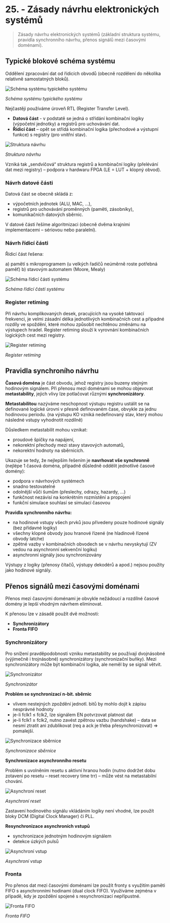 # 25. - Zásady návrhu elektronických systémů
>Zásady návrhu elektronických systémů (základní struktura systému, pravidla synchronního návrhu, přenos signálů mezi časovými doménami).

## Typické blokové schéma systému
Oddělení zpracování dat od řídicích obvodů (obecně rozdělení do několika relativně samostatných bloků).

![Schéma systému typického systému](25_typicke_schema.png)

*Schéma systému typického systému*

Nejčastěji používáme úroveň RTL (Register Transfer Level).

- **Datová část** - v podstatě se jedná o střídání kombinační logiky (výpočetní jednotky) a registrů pro uchovávání dat.
- **Řídicí část** – opět se střídá kombinační logika (přechodové a výstupní funkce) s registry (pro vnitřní stav).

![Struktura návrhu](25_struktura.png)

*Struktura návrhu*

Vzniká tak „sendvičová“ struktura registrů a kombinační logiky (přelévání dat mezi registry) – podpora v hardwaru FPGA (LE = LUT + klopný obvod).

### Návrh datové části
Datová část se obecně skládá z:

- výpočetních jednotek (ALU, MAC, …),
- registrů pro uchovávání proměnných (paměti, zásobníky),
- komunikačních datových sběrnic.

V datové části řešíme algoritmizaci (obecně dvěma krajními implementacemi – sériovou nebo paralelní).

### Návrh řídicí části
Řídicí část řešena:

a) pamětí s mikroprogramem (u velkých řadičů neúměrně roste potřebná paměť)
b) stavovým automatem (Moore, Mealy)

![Schéma řídicí části systému](25_ridici_cast.png)

*Schéma řídicí části systému*

### Register retiming
Při návrhu komplikovaných desek, pracujících na vysoké taktovací frekvenci, je velmi zásadní délka jednotlivých kombinačních cest a případné rozdíly ve spoždění, které mohou způsobit nechtěnou změnámu na výstupech hradel. Register retiming slouží k vyrovnání kombinačních logických cest mezi registry.

![Register retiming](25_register_retiming.png)

*Register retiming*

## Pravidla synchroního návrhu
**Časová doména** je část obvodu, jehož registry jsou buzeny stejným hodinovým signálem. Při přenosu mezi doménami se mohou objevovat **metastability**, jejich vlivy lze potlačovat různými **synchronizátory**.

**Metastabilitou** nazýváme neschopnost výstupu registru ustálit se na definované logické úrovni v přesně definovaném čase, obvykle za jednu hodinovou periodu. (na výstupu KO vzniká nedefinovaný stav, který mohou
následné vstupy vyhodnotit rozdílně)

Důsledkem metastabilit mohou vznikat:

- proudové špičky na napájení,
- nekorektní přechody mezi stavy stavových automatů,
- nekorektní hodnoty na sběrnicích.

Ukazuje se tedy, že nejlepším řešením je **navrhovat vše synchronně** (nejlépe 1 časová doména, případně důsledně oddělit jednotlivé časové domény):

- podpora v návrhových systémech
- snadno testovatelné
- odolnější vůči šumům (přeslechy, odrazy, hazardy, …)
- funkčnost nezávisí na konkrétním rozmístění a propojení
- funkční simulace souhlasí se simulací časovou

**Pravidla synchronního návrhu:**

- na hodinové vstupy všech prvků jsou přivedeny pouze hodinové signály (bez přídavné logiky)
- všechny klopné obvody jsou hranové řízené (ne hladinově řízené obvody latche)
- zpětné vazby v kombinačních obvodech se v návrhu nevyskytují (ZV vedou na asynchronní sekvenční logiku)
- asynchronní signály jsou synchronizovány

Výstupy z logiky (přenosy čítačů, výstupy dekodérů a apod.) nejsou použity jako hodinové signály.

## Přenos signálů mezi časovými doménami
Přenos mezi časovými doménami je obvykle nežádoucí a rozdílné časové domény je lepší vhodným návrhem eliminovat.

K přenosu lze v zásadě použít dvě možnosti:

- **Synchronizátory**
- **Fronta FIFO**

### Synchronizátory
Pro snížení pravděpodobnosti vzniku metastability se používají dvojnásobné (výjimečně i trojnásobné) synchronizátory
(synchronizační buňky). Mezi synchronizátory může být kombinační logika, ale neměl by se
signál větvit.

![Synchronizátor](25_synchronizator.png)

*Synchronizátor*

**Problém se synchronizací n-bit. sběrnic**

- vlivem nestejných zpoždění jednotl. bitů by mohlo dojít k zápisu nesprávné hodnoty
- je-li fclk1 ≤ fclk2, lze signálem EN potvrzovat platnost dat
- je-li fclk1 ≥ fclk2, nutno zavést zpětnou vazbu (handshake) – data se nesmí ztratit ani zdublikovat (req a ack je třeba přesynchronizovat) => pomalejší.

![Synchronizace sběrnice](25_sbernice.png)

*Synchronizace sběrnice*

**Synchronizace asynchronního resetu**

Problém s uvolněním resetu s aktivní hranou hodin (nutno dodržet dobu zotavení po resetu – reset recovery time trr) – může vést na metastabilní chování.

![Asynchroní reset](25_reset.png)

*Asynchroní reset*

Zastavení hodinového signálu vkládáním logiky není vhodné, lze použít bloky DCM (Digital Clock Manager) či PLL.

**Resynchronizace asynchroních vstupů**

- synchronizace jednotným hodinovým signálem
- detekce úzkých pulsů

![Asynchroní vstup](25_vstup.png)

*Asynchroní vstup*

### Fronta
Pro přenos dat mezi časovými doménami lze použít fronty s využitím paměti FIFO s asynchronními hodinami (dual clock FIFO). Využíváme zejména v případě, kdy je zpoždění spojené s resynchronizací nepřípustné.

![Fronta FIFO](25_fronta.png)

*Fronta FIFO*